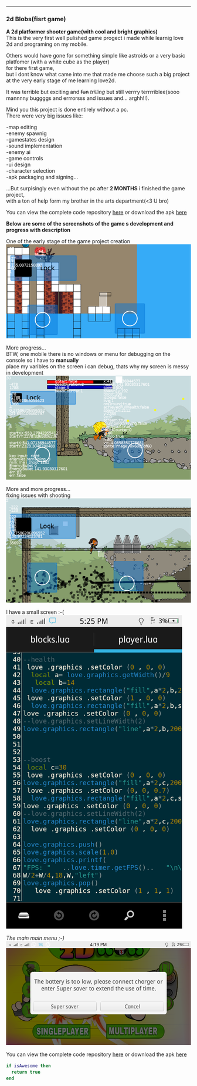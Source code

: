 ---

### 2d Blobs(fisrt game)

 
**A 2d platformer shooter game(with cool and bright graphics)**  
This is the very first well pulished game progect i made while learnig love 2d and programing on my mobile.  

Others would have gone for something simple like astroids or a very basic platfomer (with a white cube as the player)  
for there first game,  
but i dont know what came into me that made me choose such a big project at the very early stage of me learning love2d.  

It was terrible but exciting and ~~fun~~ _trilling_ but still verrry terrrriblee(sooo mannnny buggggs and errrorsss and issues and... arghh!!).  

Mind you this project is done entirely without a pc.  
There were very big issues like:  

-map editing  
-enemy spawnig  
-gamestates design  
-sound implementation  
-enemy ai  
-game controls  
-ui design  
-character selection  
-apk packaging and signing...  

...But surpisingly even without the pc after <b>2 MONTHS</b> i finished the game project,  
with a ton of help form my brother in the arts department(<3 U bro)  

You can view the complete code repository [here](https://github.com/Rocket-007/2d-Blobs) or download the apk [here](../blob/master/LICENSE)  

<b>Below are some of the screenshots of the game s development and progress with description</b>  





One of the early stage of the game project creation
![alt text](https://github.com/Rocket-007/Rocket-007.github.io/blob/master/images/2d-Blobs_img0.2.png?raw=true)  


More progress...  
BTW, one mobile there is no windows or menu for debugging on the console so i have to <b>manually</b>  
place my varibles on the screen i can debug, thats why my screen is messy in development
![alt text](https://github.com/Rocket-007/Rocket-007.github.io/blob/master/images/2d-Blobs_img2.png?raw=true)    

 
More and more progress...  
fixing issues with shooting
![alt text](https://github.com/Rocket-007/Rocket-007.github.io/blob/master/images/2d-Blobs_img1.png?raw=true)


I have a small screen :-( <br>
![alt text](https://github.com/Rocket-007/Rocket-007.github.io/blob/master/images/2d-Blobs_img10.png?raw=true)


_The main main menu ;-)_
![alt text](https://github.com/Rocket-007/Rocket-007.github.io/blob/master/images/2d-Blobs_img8.png?raw=true)



You can view the complete code repository [here](https://github.com/Rocket-007/2d-Blobs) or download the apk [here](../blob/master/LICENSE)  

```lua
if isAwesome then
  return true
end
```
